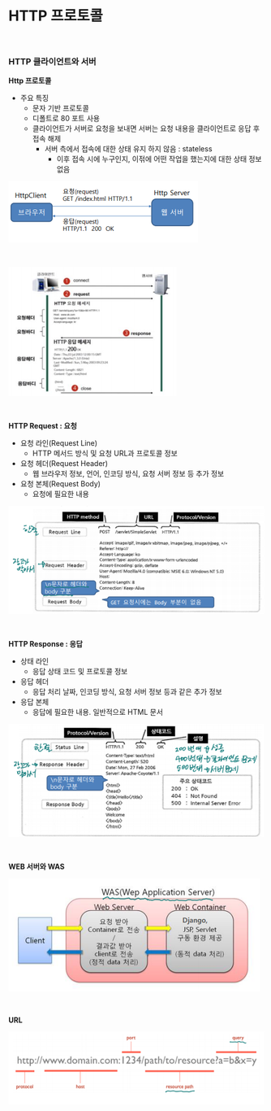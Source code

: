 # HTTP 프로토콜

<br>

### HTTP 클라이언트와 서버

**Http 프로토콜**

-   주요 특징
    -   문자 기반 프로토콜 
    -   디폴트로 80 포트 사용 
    -   클라이언트가 서버로 요청을 보내면 서버는 요청 내용을 클라이언트로 응답 후 접속 해제
        -   서버 측에서 접속에 대한 상태 유지 하지 않음 : stateless
            -   이후 접속 시에 누구인지, 이젂에 어떤 작업을 했는지에 대한 상태 정보 없음

![image-20200924144603276](00_HTTP_프로토콜.assets/image-20200924144603276.png)

<br>

![image-20200924144625708](00_HTTP_프로토콜.assets/image-20200924144625708.png)

<br>

**HTTP Request : 요청**

-   요청 라인(Request Line) 
    -   HTTP 메서드 방식 및 요청 URL과 프로토콜 정보 
-   요청 헤더(Request Header) 
    -   웹 브라우저 정보, 언어, 인코딩 방식, 요청 서버 정보 등 추가 정보 
-   요청 본체(Request Body) 
    -   요청에 필요한 내용

![image-20200924144730564](00_HTTP_프로토콜.assets/image-20200924144730564.png)

<br>

**HTTP Response : 응답**

-   상태 라인
    -   응답 상태 코드 및 프로토콜 정보
-   응답 헤더
    -   응답 처리 날짜, 인코딩 방식, 요청 서버 정보 등과 같은 추가 정보
-   응답 본체
    -   응답에 필요한 내용. 일반적으로 HTML 문서

![image-20200924145147039](00_HTTP_프로토콜.assets/image-20200924145147039.png)

<br>

**WEB 서버와 WAS**

![image-20200924145206939](00_HTTP_프로토콜.assets/image-20200924145206939.png)

<br>

**URL**

![image-20200924145221260](00_HTTP_프로토콜.assets/image-20200924145221260.png)

<br>